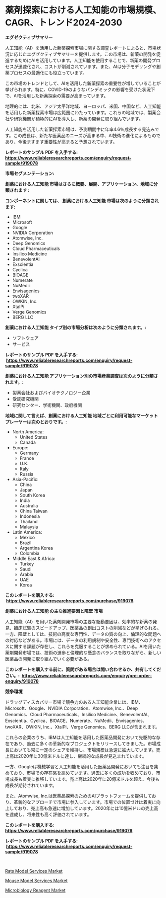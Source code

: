 <p><h1>薬剤探索における人工知能の市場規模、CAGR、トレンド2024-2030</h1></p><p><strong>エグゼクティブサマリー</strong></p>
<p><p>人工知能（AI）を活用した新薬探索市場に関する調査レポートによると、市場状況に応じたエグゼクティブサマリーを提供します。この市場は、新薬の開発を促進するためにAIを活用しています。人工知能を使用することで、新薬の開発プロセスが迅速化され、コストが削減されています。また、AIは分子モデリングや創薬プロセスの最適化にも役立っています。</p><p>この市場のトレンドとして、AIを活用した新薬探索の重要性が増していることが挙げられます。特に、COVID-19のようなパンデミックの影響を受けた状況下で、AIを活用した新薬探索の需要が高まっています。</p><p>地理的には、北米、アジア太平洋地域、ヨーロッパ、米国、中国など、人工知能を活用した新薬探索市場は広範囲にわたっています。これらの地域では、製薬会社や研究機関が積極的にAIを導入し、新薬の開発に取り組んでいます。</p><p>人工知能を活用した新薬探索市場は、予測期間中に年率4.6％成長する見込みです。この成長は、新たな医薬品のニーズが高まる中、AI技術の進化によるものであり、今後ますます重要性が高まると予想されています。</p></p>
<p><strong>レポートのサンプル PDF を入手する: <a href="https://www.reliableresearchreports.com/enquiry/request-sample/919078">https://www.reliableresearchreports.com/enquiry/request-sample/919078</a></strong></p>
<p><strong>市場セグメンテーション:</strong></p>
<p><strong> 創薬における人工知能 市場はさらに概要、展開、アプリケーション、地域に分類されます :</strong></p>
<p><strong>コンポーネントに関しては、 創薬における人工知能 市場は次のように分類されます: &nbsp;</strong></p>
<p><ul><li>IBM</li><li>Microsoft</li><li>Google</li><li>NVIDIA Corporation</li><li>Atomwise, Inc.</li><li>Deep Genomics</li><li>Cloud Pharmaceuticals</li><li>Insilico Medicine</li><li>BenevolentAI</li><li>Exscientia</li><li>Cyclica</li><li>BIOAGE</li><li>Numerate</li><li>NuMedii</li><li>Envisagenics</li><li>twoXAR</li><li>OWKIN, Inc.</li><li>XtalPi</li><li>Verge Genomics</li><li>BERG LLC</li></ul></p>
<p><strong> 創薬における人工知能 タイプ別の市場分析は次のように分類されます。:</strong></p>
<p><ul><li>ソフトウェア</li><li>サービス</li></ul></p>
<p><strong>レポートのサンプル PDF を入手する: &nbsp;<a href="https://www.reliableresearchreports.com/enquiry/request-sample/919078">https://www.reliableresearchreports.com/enquiry/request-sample/919078</a></strong></p>
<p><strong> 創薬における人工知能 アプリケーション別の市場産業調査は次のように分類されます。:</strong></p>
<p><ul><li>製薬会社およびバイオテクノロジー企業</li><li>受託研究機関</li><li>研究センター、学術機関、政府機関</li></ul></p>
<p><strong>地域に関して言えば、創薬における人工知能 地域ごとに利用可能なマーケットプレーヤーは次のとおりです。:</strong></p>
<p><ul>
    <li>
        North America:
        <ul>
            <li>United States</li>
            <li>Canada</li>
        </ul>
    </li>
    <li>
        Europe:
        <ul>
            <li>Germany</li>
            <li>France</li>
            <li>U.K.</li>
            <li>Italy</li>
            <li>Russia</li>
        </ul>
    </li>
    <li>
        Asia-Pacific:
        <ul>
            <li>China</li>
            <li>Japan</li>
            <li>South Korea</li>
            <li>India</li>
            <li>Australia</li>
            <li>China Taiwan</li>
            <li>Indonesia</li>
            <li>Thailand</li>
            <li>Malaysia</li>
        </ul>
    </li>
    <li>
        Latin America:
        <ul>
            <li>Mexico</li>
            <li>Brazil</li>
            <li>Argentina Korea</li>
            <li>Colombia</li>
        </ul>
    </li>
    <li>
        Middle East & Africa:
        <ul>
            <li>Turkey</li>
            <li>Saudi</li>
            <li>Arabia</li>
            <li>UAE</li>
            <li>Korea</li>
        </ul>
    </li>
    </ul></p>
<p><strong>このレポートを購入する: &nbsp;<a href="https://www.reliableresearchreports.com/purchase/919078">https://www.reliableresearchreports.com/purchase/919078</a></strong></p>
<p><strong>創薬における人工知能 の主な推進要因と障壁 市場</strong></p>
<p><p>人工知能（AI）を用いた薬剤開発市場の主要な駆動要因は、効率的な新薬の発見、臨床試験のスピードアップ、医薬品の創出コストの削減などが挙げられる。一方、障壁としては、技術の高度な専門性、データの質の向上、倫理的な問題への対応などがある。市場には、データの利用規制や安全性、専門技術へのアクセスに関する課題が存在し、これらを克服することが求められている。AIを用いた薬剤開発市場では、技術の進歩と倫理的な懸念のバランスを取りながら、新しい医薬品の開発に取り組んでいく必要がある。</p></p>
<p><strong>このレポートを購入する前に、質問がある場合は問い合わせるか、共有してください。:&nbsp; <a href="https://www.reliableresearchreports.com/enquiry/pre-order-enquiry/919078">https://www.reliableresearchreports.com/enquiry/pre-order-enquiry/919078</a></strong></p>
<p><strong>競争環境</strong></p>
<p><p>ドラッグディスカバリー市場で競争力のある人工知能企業には、IBM、Microsoft、Google、NVIDIA Corporation、Atomwise, Inc.、Deep Genomics、Cloud Pharmaceuticals、Insilico Medicine、BenevolentAI、Exscientia、Cyclica、BIOAGE、Numerate、NuMedii、Envisagenics、twoXAR、OWKIN, Inc.、XtalPi、Verge Genomics、BERG LLCが含まれます。</p><p>これらの企業のうち、IBMは人工知能を活用した医薬品開発において先駆的な存在であり、過去に多くの革新的なプロジェクトをリリースしてきました。市場成長においても常に一定のシェアを維持し、市場規模は急速に拡大しています。売上高は2020年に30億米ドルに達し、継続的な成長が見込まれています。</p><p>一方、Googleは機械学習と人工知能を活用した医薬品開発においても注目を集めており、市場での存在感を高めています。過去に多くの成功を収めており、市場成長も着実に推移しています。売上高は2020年に20億米ドルを超え、今後も成長が期待されています。</p><p>また、Atomwise, Inc.は医薬品探索のためのAIプラットフォームを提供しており、革新的なアプローチで市場に参入しています。市場での位置づけは着実に向上しており、売上高も急速に増加しています。2020年には10億米ドルの売上高を達成し、将来性も高く評価されています。</p></p>
<p><strong>このレポートを購入する: &nbsp; <a href="https://www.reliableresearchreports.com/purchase/919078">https://www.reliableresearchreports.com/purchase/919078</a></strong></p>
<p><strong>レポートのサンプル PDF を入手する: &nbsp;<a href="https://www.reliableresearchreports.com/enquiry/request-sample/919078">https://www.reliableresearchreports.com/enquiry/request-sample/919078</a></strong><strong></strong></p>
<p>&nbsp;</p>
<p><p><a href="https://github.com/bentleemidoriestelle7o/Market-Research-Report-List-1/blob/main/rats-model-services-market.md">Rats Model Services Market</a></p><p><a href="https://github.com/biheemgalvinlouises6hokrh3h/Market-Research-Report-List-1/blob/main/mouse-model-services-market.md">Mouse Model Services Market</a></p><p><a href="https://github.com/guneycigdem35/Market-Research-Report-List-2/blob/main/microbiology-reagent-market.md">Microbiology Reagent Market</a></p></p>